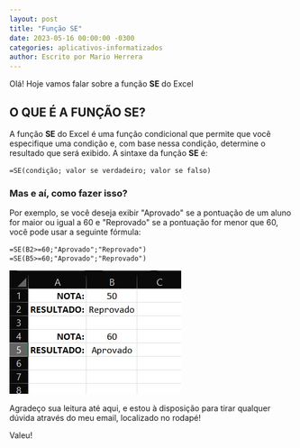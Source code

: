 ```yaml
---
layout: post
title: "Função SE"
date: 2023-05-16 00:00:00 -0300
categories: aplicativos-informatizados
author: Escrito por Mario Herrera
---
```

 
Olá! Hoje vamos falar sobre a função **SE** do Excel

## O QUE É A FUNÇÃO SE?


A função **SE** do Excel é uma função condicional que permite que você especifique uma condição e, com base nessa condição, determine o resultado que será exibido. A sintaxe da função **SE** é:

```
=SE(condição; valor se verdadeiro; valor se falso)
```

### Mas e aí, como fazer isso?

Por exemplo, se você deseja exibir "Aprovado" se a pontuação de um aluno for maior ou igual a 60 e "Reprovado" se a pontuação for menor que 60, você pode usar a seguinte fórmula:

```
=SE(B2>=60;"Aprovado";"Reprovado")
=SE(B5>=60;"Aprovado";"Reprovado")
```

![](https://github.com/mariopuebla17/blog/blob/e4509ce0f154c4dd22dc71917d298dddadd018f5/_images/20230516/Screenshot_1.jpg?raw=true)


Agradeço sua leitura até aqui, e estou à disposição para tirar qualquer dúvida através do meu email, localizado no rodapé!

Valeu!